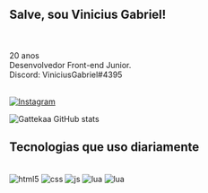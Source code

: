 ## Salve, sou Vinicius Gabriel!
</br>
</br>
20 anos</br>
Desenvolvedor Front-end Junior.</br>
Discord: ViniciusGabriel#4395</br>


</br>

[![Instagram](https://img.shields.io/badge/Instagram-FFFFFF?style=for-the-badge&logo=instagram&logoColor=black)](https://www.instagram.com/vinihbieel/)

![Gattekaa GitHub stats](https://github-readme-stats.vercel.app/api?username=gattekaa&show_icons=true&theme=radical)



## Tecnologias que uso diariamente

<div style="display: inline_block"><br/>
    <img align="center" alt="html5" src="https://img.shields.io/badge/HTML5-E34F26?style=for-the-badge&logo=html5&logoColor=white"/>
    <img align="center" alt="css" src="https://img.shields.io/badge/CSS3-1572B6?style=for-the-badge&logo=css3&logoColor=white"/>
    <img align="center" alt="js" src="https://img.shields.io/badge/JavaScript-323330?style=for-the-badge&logo=javascript&logoColor=F7DF1E"/>
    <img align="center" alt="lua" src="https://img.shields.io/badge/Lua-2C2D72?style=for-the-badge&logo=lua&logoColor=white"/>
    <img align="center" alt="lua" src="https://img.shields.io/badge/React-20232A?style=for-the-badge&logo=react&logoColor=white%22"/>
</div>
</br>
